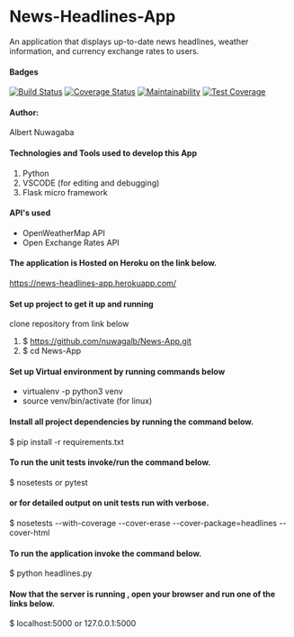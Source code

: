 # News-Headlines-App

An application that displays up-to-date news headlines, weather information, and currency exchange rates to users.

#### Badges

[![Build Status](https://travis-ci.org/nuwagalb/News-App.svg?branch=master)](https://travis-ci.org/nuwagalb/News-App) [![Coverage Status](https://coveralls.io/repos/github/nuwagalb/News-App/badge.svg?branch=master)](https://coveralls.io/github/nuwagalb/News-App?branch=master) [![Maintainability](https://api.codeclimate.com/v1/badges/288abda30d16f0c3fcb5/maintainability)](https://codeclimate.com/github/nuwagalb/News-App/maintainability) [![Test Coverage](https://api.codeclimate.com/v1/badges/288abda30d16f0c3fcb5/test_coverage)](https://codeclimate.com/github/nuwagalb/News-App/test_coverage)

#### Author:

Albert Nuwagaba

#### Technologies and Tools used to develop this App

1. Python
2. VSCODE (for editing and debugging)
3. Flask micro framework

#### API's used
- OpenWeatherMap API
- Open Exchange Rates API

#### The application is Hosted on Heroku on the link below.
https://news-headlines-app.herokuapp.com/

#### Set up project to get it up and running

clone repository from link below

1. $ https://github.com/nuwagalb/News-App.git
2. $ cd News-App

#### Set up Virtual environment by running commands below

- virtualenv -p python3 venv
- source venv/bin/activate (for linux)

#### Install all project dependencies by running the command below.

$ pip install -r requirements.txt

#### To run the unit tests invoke/run the command below.

$ nosetests or pytest

#### or for detailed output on unit tests run with verbose.

$ nosetests --with-coverage --cover-erase --cover-package=headlines --cover-html

#### To run the application invoke the command below.

$ python headlines.py

#### Now that the server is running , open your browser and run one of the links below.

$ localhost:5000 or 127.0.0.1:5000
